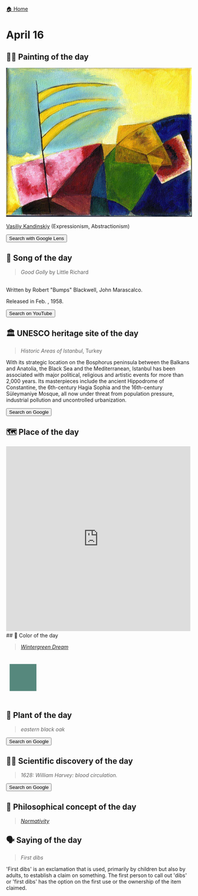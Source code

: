 
[🏠 Home](../../index.md)

# April 16

## 🧑‍🎨 Painting of the day

<img width="600" src="../img/Vasiliy_Kandinskiy_6.jpg">

[Vasiliy Kandinskiy](http://en.wikipedia.org/wiki/Wassily_Kandinsky) (Expressionism, Abstractionism)

<button class="btn btn-success"
onclick=" window.open('https://lens.google.com/uploadbyurl?url=https://iretes.github.io/one-a-day/data/img/Vasiliy_Kandinskiy_6.jpg','_blank')">
Search with Google Lens
</button>

## 🎼 Song of the day

> *Good Golly*
by Little Richard

<br />Written by Robert "Bumps" Blackwell, John Marascalco.

Released in Feb. , 1958.

<button class="btn btn-success"
onclick=" window.open('http://www.youtube.com/search?q=Good Golly by Little Richard','_blank')">
Search on YouTube
</button>

## 🏛️ UNESCO heritage site of the day

> *Historic Areas of Istanbul*, Turkey

<p>With its strategic location on the Bosphorus peninsula between the Balkans and Anatolia, the Black Sea and the Mediterranean, Istanbul has been associated with major political, religious and artistic events for more than 2,000 years. Its masterpieces include the ancient Hippodrome of Constantine, the 6th-century Hagia Sophia and the 16th-century Süleymaniye Mosque, all now under threat from population pressure, industrial pollution and uncontrolled urbanization.</p>

<button class="btn btn-success"
onclick=" window.open('http://www.google.com/search?q=Historic Areas of Istanbul','_blank')">
Search on Google
</button>

## 🗺️ Place of the day

<iframe
src="https://www.mapcrunch.com"
name="mapcrunch"
width="500"
height="500"
allowTransparency="true"
scrolling="no"
frameborder="0"
>
</iframe>
## 🎨 Color of the day

> *[Wintergreen Dream](https://en.wikipedia.org/wiki/List_of_Crayola_crayon_colors#Silver_Swirls)*

<div style="color:#56887D; font-size: 100px;">&#9632;</div>

## 🌿 Plant of the day

> *eastern black oak*

<button class="btn btn-success"
onclick=" window.open('http://www.google.com/search?q=eastern black oak','_blank')">
Search on Google
</button>

## 🧑‍🔬 Scientific discovery of the day

> *1628: William Harvey: blood circulation.*

<button class="btn btn-success"
onclick=" window.open('http://www.google.com/search?q=1628: William Harvey: blood circulation.','_blank')">
Search on Google
</button>

## 💭 Philosophical concept of the day

> *[Normativity](https://en.wikipedia.org/wiki/Normativity)*

## 🗣️ Saying of the day

> *First dibs*

'First dibs' is an exclamation that is used, primarily by children but also by adults, to establish a claim on something. The first person to call out 'dibs' or 'first dibs' has the option on the first use or the ownership of the item claimed.
